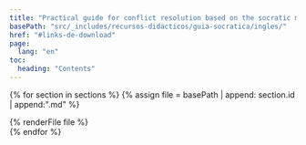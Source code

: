 ```yaml
---
title: "Practical guide for conflict resolution based on the socratic method"
basePath: "src/_includes/recursos-didacticos/guia-socratica/ingles/"
href: "#links-de-download"
page:
  lang: "en"
toc:
  heading: "Contents"
---
```


{% for section in sections %}
{% assign file = basePath | append: section.id | append:".md" %}
<section id="{{ section.id }}">
  {% renderFile file %}
</section>
{% endfor %}